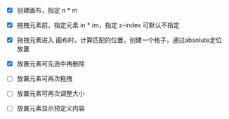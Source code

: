 
- [x] 创建画布，指定 n * m
- [x] 拖拽元素前，指定元素 in * im，指定 z-index 可默认不指定
- [x] 拖拽元素进入 画布时，计算匹配的位置，创建一个格子，通过absolute定位放置

- [x] 放置元素可先选中再删除
- [ ] 放置元素可再次拖拽
- [ ] 放置元素可再次调整大小
- [ ] 放置元素显示预定义内容